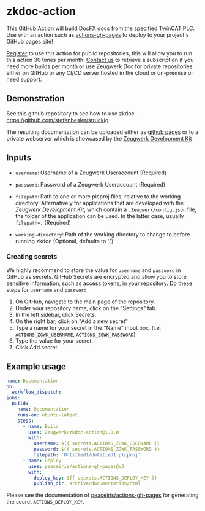 # zkdoc-action

This [GitHub Action](https://github.com/features/actions) will build [DocFX](https://dotnet.github.io/docfx/) docs from the specified TwinCAT PLC. Use with an action such as [actions-gh-pages](https://github.com/peaceiris/actions-gh-pages) to deploy to your project's GitHub pages site!

[Register](https://zeugwerk.dev/wp-login.php?action=register) to use this action for public repositories, this will allow you to run this action 30 times per month. [Contact us](mailto:info@zeugwerk.at) to retrieve a subscription if you need more builds per month or use Zeugwerk Doc for private repositories either on GitHub or any CI/CD server hosted in the cloud or on-premise or need support.

## Demonstration

See this github repository to see how to use zkdoc - https://github.com/stefanbesler/struckig

The resulting documentation can be uploaded either as [github pages](https://stefanbesler.github.io/struckig/) or to a private webserver
which is showcased by the [Zeugwerk Development Kit](https://doc.zeugwerk.dev/)

## Inputs

* `username`: Username of a Zeugwerk Useraccount (Required)

* `password`: Password of a Zeugwerk Useraccount (Required)

* `filepath`: Path to one or more plcproj files, relative to the working directory. Alternatively for applications that are developed with the
*Zeugwerk Development Kit*, which contain a `.Zeugwerk/config.json` file, the folder of the application can be used. In the latter case,
usually `filepath=.` (Required)

* `working-directory`: Path of the working directory to change to before running zkdoc (Optional, defaults to '.')


### Creating secrets

We highly recommend to store the value for `username` and `password` in GitHub as secrets. GitHub Secrets are encrypted and allow you to store sensitive information, such as access tokens, in your repository. Do these steps for `username` and `password`

1. On GitHub, navigate to the main page of the repository.
2. Under your repository name, click on the "Settings" tab.
3. In the left sidebar, click Secrets.
4. On the right bar, click on "Add a new secret" 
5. Type a name for your secret in the "Name" input box. (i.e. `ACTIONS_ZGWK_USERNAME`, `ACTIONS_ZGWK_PASSWORD`)
6. Type the value for your secret.
7. Click Add secret. 

## Example usage

```yaml
name: Documentation
on:
  workflow_dispatch:
jobs:
  Build:
    name: Documentation
    runs-on: ubuntu-latest
    steps:
      - name: Build
        uses: Zeugwerk/zkdoc-action@1.0.0
        with:
          username: ${{ secrets.ACTIONS_ZGWK_USERNAME }}
          password: ${{ secrets.ACTIONS_ZGWK_PASSWORD }}
          filepath: 'Untitled1/Untitled1.plcproj'
      - name: Deploy
        uses: peaceiris/actions-gh-pages@v3
        with:
          deploy_key: ${{ secrets.ACTIONS_DEPLOY_KEY }}
          publish_dir: archive/documentation/html
```

Please see the documentation of [peaceiris/actions-gh-pages](https://github.com/peaceiris/actions-gh-pages#%EF%B8%8F-set-ssh-private-key-deploy_key) for generating the secret `ACTIONS_DEPLOY_KEY`.
